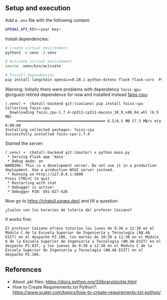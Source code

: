 ## Setup and execution

Add a `.env` file with the following content:

``` bash
OPENAI_API_KEY=<your key>
```

Install dependencies:

``` bash
# Create virtual environment
python3 -m venv ./.venv

# Activate virtual environment
source .venv/bin/activate

# Install dependencies
pip install langchain openai==0.28.1 python-dotenv flask flask-cors  PyPDF2 tiktoken 
```

Warning: Initially there were problems with dependency `faiss-gpu`. @crguezl retired dependence  for now and installed instead [faiss-cpu](https://pypi.org/project/faiss-cpu/):

```
(.venv) ➜  chatull-backend git:(casiano) pip install faiss-cpu
Collecting faiss-cpu
  Downloading faiss_cpu-1.7.4-cp311-cp311-macosx_10_9_x86_64.whl (6.5 MB)
     ━━━━━━━━━━━━━━━━━━━━━━━━━━━━━━━━━━━━━━━━ 6.5/6.5 MB 17.3 MB/s eta 0:00:00
Installing collected packages: faiss-cpu
Successfully installed faiss-cpu-1.7.4
```

Started the server:

```
(.venv) ➜  chatull-backend git:(master) ✗ python main.py 
 * Serving Flask app 'main'
 * Debug mode: on
WARNING: This is a development server. Do not use it in a production deployment. Use a production WSGI server instead.
 * Running on http://127.0.0.1:5000
Press CTRL+C to quit
 * Restarting with stat
 * Debugger is active!
 * Debugger PIN: 691-027-428
```

Now go to <https://chatull.pages.dev/> and fill a question.

```
¿Cuales son los horarios de tutoría del profesor Casiano?
```

It works fine:

```
El profesor Casiano ofrece tutorías los lunes de 9:30 a 12:30 en el Módulo C de la Escuela Superior de Ingeniería y Tecnología (AN.4A ESIT) en el despacho P2.106, los martes de 10:30 a 11:30 en el Módulo A de la Escuela Superior de Ingeniería y Tecnología (AN.4A ESIT) en el despacho P2.037, y los jueves de 9:30 a 12:30 en el Módulo C de la Escuela Superior de Ingeniería y Tecnología (AN.4A ESIT) en el despacho P2.106.
```

## References

* About .pkl files: <https://docs.python.org/3/library/pickle.html>
* How to Create Requirements.txt Python?: <https://www.scaler.com/topics/how-to-create-requirements-txt-python/>
